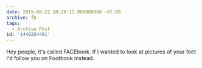 ```yaml
---
date: 2015-08-22 10:28:11.000000000 -07:00
archive: fb
tags: 
  - Archive Post
id: '1440264491'
---
```


Hey people, it's called FACEbook. If I wanted to look at pictures of your feet I'd follow you on Footbook instead.

